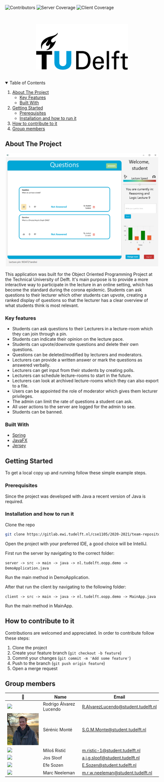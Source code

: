 ![Contributors][contributors-shield]
![Server Coverage][server-coverage-shield]
![Client Coverage][client-coverage-shield]


<!-- PROJECT LOGO -->
<br />
<p align="center">
    <img src="./docs/images/logo.png" alt="Logo" width="300" height="150">
</p>
<br />

<!-- TABLE OF CONTENTS -->
<details open="open">
  <summary>Table of Contents</summary>
  <ol>
    <li>
      <a href="#about-the-project">About The Project</a>
      <ul>
        <li><a href="#key-features">Key Features</a></li>
        <li><a href="#built-with">Built With</a></li>
      </ul>
    </li>
    <li>
      <a href="#getting-started">Getting Started</a>
      <ul>
        <li><a href="#prerequisites">Prerequisites</a></li>
        <li><a href="#installation-and-how-to-run-it">Installation and how to run it</a></li>
      </ul>
    </li>
    <li><a href="#how-to-contribute-to-it">How to contribute to it</a></li>
    <li><a href="#group-members">Group members</a></li>
  </ol>
</details>

## About The Project

<p align="center">
    <img src="./docs/images/overview_app.png" alt="Overview" width="500" height="370">
</p>

This application was built for the Object Oriented Programming Project at the Technical University of Delft. It's main purpose is to provide a more interactive way to participate in the lecture in an online setting,
which has become the standard during the corona epidemic.
Students can ask questions to their lecturer which other students can upvote, creating a ranked display of questions so that the lecturer has a clear overview of what students think is most relevant.

### Key features

* Students can ask questions to their Lecturers in a lecture-room which they can join through a pin.
* Students can indicate their opinion on the lecture pace.
* Students can upvote/downvote questions and delete their own questions.
* Questions can be deleted/modified by lecturers and moderators.
* Lecturers can provide a written answer or mark the questions as answered verbally.
* Lecturers can get input from their students by creating polls.
* Lecturers can schedule lecture-rooms to start in the future.
* Lecturers can look at archived lecture-rooms which they can also export to a file.
* Users can be appointed the role of moderator which gives them lecturer privileges.
* The admin can limit the rate of questions a student can ask.
* All user actions to the server are logged for the admin to see.
* Students can be banned.

### Built With

* [Spring](https://spring.io/projects/spring-framework)
* [JavaFX](https://openjfx.io)
* [Jersey](https://eclipse-ee4j.github.io/jersey/)


<!-- GETTING STARTED -->
## Getting Started

To get a local copy up and running follow these simple example steps.

### Prerequisites

Since the project was developed with Java a recent version of Java is required.

### Installation and how to run it

Clone the repo
   ```sh
   git clone https://gitlab.ewi.tudelft.nl/cse1105/2020-2021/team-repositories/oopp-group-32/repository-template.git
   ```

Open the project with your preferred IDE, a good choice will be IntelliJ. 

First run the server by navigating to the correct folder: 

`server -> src -> main -> java -> nl.tudelft.oopp.demo -> DemoApplication.java`

Run the main method in DemoApplication.

After that run the client by navigating to the following folder:

`client -> src -> main -> java -> nl.tudelft.oopp.demo -> MainApp.java`

Run the main method in MainApp.

<!-- CONTRIBUTING -->
## How to contribute to it

Contributions are welcomed and appreciated. In order to contribute follow these steps:

1. Clone the project
2. Create your feature branch (`git checkout -b feature`)
3. Commit your changes (`git commit -m 'Add some feature'`)
4. Push to the branch (`git push origin feature`)
5. Open a merge request

## Group members

| 📸 | Name | Email |
|---|---|---|
| ![](https://gitlab.ewi.tudelft.nl/uploads/-/system/user/avatar/2496/avatar.png?width=400) | Rodrigo Álvarez Lucendo | R.AlvarezLucendo@student.tudelft.nl |
| ![](./docs/images/profile_serenic_low_res.JPG) | Sérénic Monté | S.G.M.Monte@student.tudelft.nl |
| ![](https://gitlab.ewi.tudelft.nl/uploads/-/system/user/avatar/3681/avatar.png?width=400) | Miloš Ristić | m.ristic-1@student.tudelft.nl |
| ![](https://gitlab.ewi.tudelft.nl/uploads/-/system/user/avatar/3678/avatar.png?width=400) | Jos Sloof | a.j.g.sloof@student.tudelft.nl |
| ![](https://gitlab.ewi.tudelft.nl/uploads/-/system/user/avatar/3679/avatar.png?width=400) | Efe Sozen | E.Sozen@student.tudelft.nl |
| ![](https://gitlab.ewi.tudelft.nl/uploads/-/system/user/avatar/3680/avatar.png?width=400) | Marc Neeleman | m.r.w.neeleman@student.tudelft.nl |


<!-- MARKDOWN LINKS & IMAGES -->
[contributors-shield]: https://img.shields.io/badge/Contributors-6-green
[server-coverage-shield]: https://img.shields.io/badge/Server%20Coverage-96-00A6D6
[client-coverage-shield]: https://img.shields.io/badge/Client%20Coverage-28-00A6D6